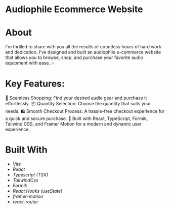 # Audiophile Ecommerce Website

# About

I'm thrilled to share with you all the results of countless hours of hard work and dedication. I've designed and built an audiophile e-commerce website that allows you to browse, shop, and purchase your favorite audio equipment with ease. 🎶

# Key Features:

🛒 Seamless Shopping: Find your desired audio gear and purchase it effortlessly.
📦 Quantity Selection: Choose the quantity that suits your needs.
🛍️ Smooth Checkout Process: A hassle-free checkout experience for a quick and secure purchase.
🚀 Built with React, TypeScript, Formik, Tailwind CSS, and Framer Motion for a modern and dynamic user experience.


# Built With

- _Vite_
- _React_
- _Typescript (TSX)_
- _TailwindCss_
- _Formik_
- _React Hooks (useState)_
- _framer-motion_
- _react-router_
